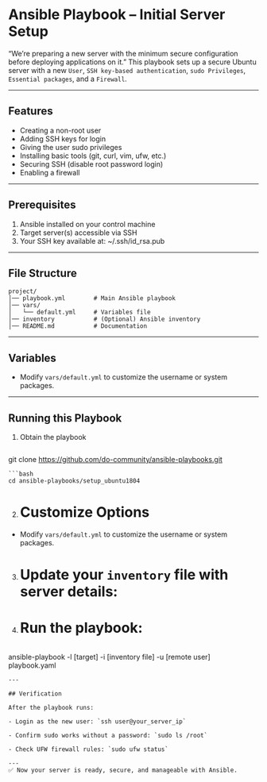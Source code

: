 # Ansible Playbook – Initial Server Setup

“We’re preparing a new server with the minimum secure configuration before deploying applications on it.”
This playbook sets up a secure Ubuntu server with a new `User`, `SSH key-based authentication`, `sudo Privileges`, `Essential packages`, and a `Firewall`.

---

## Features
- Creating a non-root user
- Adding SSH keys for login
- Giving the user sudo privileges
- Installing basic tools (git, curl, vim, ufw, etc.)
- Securing SSH (disable root password login)
- Enabling a firewall

---

## Prerequisites

1. Ansible installed on your control machine  
2. Target server(s) accessible via SSH  
3. Your SSH key available at: ~/.ssh/id_rsa.pub

---

## File Structure

```
project/
│── playbook.yml        # Main Ansible playbook
│── vars/
│   └── default.yml     # Variables file
│── inventory           # (Optional) Ansible inventory
│── README.md           # Documentation
```

---

## Variables

- Modify `vars/default.yml` to customize the username or system packages.  

---

## Running this Playbook

1. Obtain the playbook
   ```bash
  git clone https://github.com/do-community/ansible-playbooks.git
   ```
   ```bash
  cd ansible-playbooks/setup_ubuntu1804
   ```

2. # Customize Options
- Modify `vars/default.yml` to customize the username or system packages.

3. # Update your `inventory` file with server details:

4. # Run the playbook:
   ```bash
  ansible-playbook -l [target] -i [inventory file] -u [remote user] playbook.yaml
   ```
---

## Verification

After the playbook runs:

- Login as the new user: `ssh user@your_server_ip`
 
- Confirm sudo works without a password: `sudo ls /root`

- Check UFW firewall rules: `sudo ufw status`

---
✅ Now your server is ready, secure, and manageable with Ansible.




